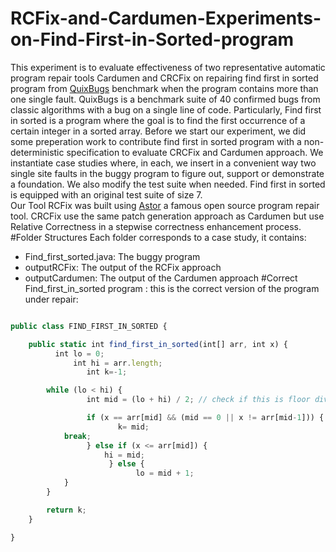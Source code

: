 # RCFix-and-Cardumen-Experiments-on-Find-First-in-Sorted-program
This experiment is to evaluate effectiveness of two representative automatic program repair tools Cardumen and CRCFix on repairing find first in sorted program from [QuixBugs](https://github.com/jkoppel/QuixBugs/) benchmark when the program contains more than one single fault. QuixBugs is a benchmark suite of 40 confirmed bugs from classic algorithms with a bug on a single line of code. Particularly, Find first in sorted is a program where the goal is to find the first occurrence of a certain integer in a sorted array.
Before we start our experiment, we did some preperation work to contribute find first in sorted program with a non-deterministic specification to evaluate CRCFix and Cardumen approach. We instantiate case studies where, in each, we insert in a convenient way two single site faults in the buggy program to figure out, support or demonstrate a foundation. We also modify the test suite when needed. Find first in sorted is equipped with an original test suite of size 7.  
Our Tool RCFix was built using  [Astor](https://github.com/SpoonLabs/astor/) a famous open source program repair tool. CRCFix use the same patch generation approach as Cardumen but use Relative Correctness in  a stepwise correctness enhancement process.
#Folder Structures
Each folder corresponds to a case study, it contains:
- Find_first_sorted.java: The buggy program
- outputRCFix: The output of the RCFix approach
- outputCardumen: The output of the Cardumen approach
#Correct Find_first_in_sorted program :
this is the correct version of the program under repair:
```javascript

public class FIND_FIRST_IN_SORTED {

    public static int find_first_in_sorted(int[] arr, int x) {
      	  int lo = 0;
        	  int hi = arr.length;
                 int k=-1;

        while (lo < hi) {
           		 int mid = (lo + hi) / 2; // check if this is floor division

           		 if (x == arr[mid] && (mid == 0 || x != arr[mid-1])) {
            		    k= mid;
		    break;
           		 } else if (x <= arr[mid]) {
               		 hi = mid;
          			  } else {
     		                lo = mid + 1;
            }
        }

        return k;
    }

}

```
